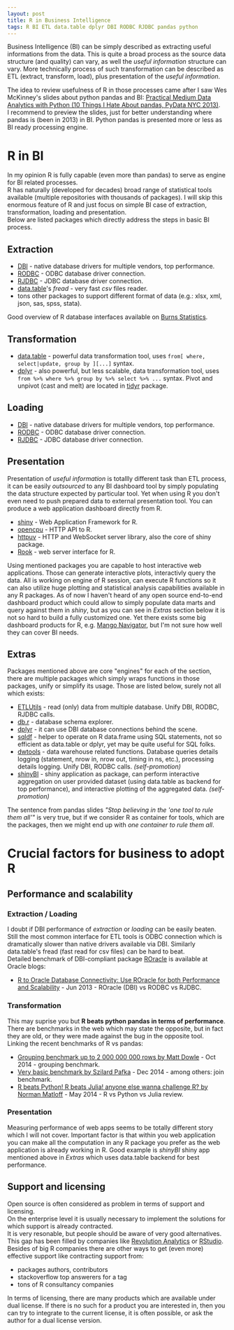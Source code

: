 ```yaml
---
layout: post
title: R in Business Intelligence
tags: R BI ETL data.table dplyr DBI RODBC RJDBC pandas python
---
```


Business Intelligence (BI) can be simply described as extracting useful informations from the data. This is quite a broad process as the source data structure (and quality) can vary, as well the *useful information* structure can vary. More technically process of such transformation can be described as ETL (extract, transform, load), plus presentation of the *useful information*.  

The idea to review usefulness of R in those processes came after I saw Wes McKinney's slides about python pandas and BI: [Practical Medium Data Analytics with Python (10 Things I Hate About pandas, PyData NYC 2013)](http://www.slideshare.net/wesm/practical-medium-data-analytics-with-python).  
I recommend to preview the slides, just for better understanding where pandas is (been in 2013) in BI. Python pandas is presented more or less as BI ready processing engine.

# R in BI

In my opinion R is fully capable (even more than pandas) to serve as engine for BI related processes.  
R has naturally (developed for decades) broad range of statistical tools available (multiple repositories with thousands of packages). I will skip this enormous feature of R and just focus on simple BI case of extraction, transformation, loading and presentation.  
Below are listed packages which directly address the steps in basic BI process.

## Extraction

- [DBI](http://cran.r-project.org/web/packages/DBI/index.html) - native database drivers for multiple vendors, top performance.
- [RODBC](http://cran.r-project.org/web/packages/RODBC/index.html) - ODBC database driver connection.
- [RJDBC](http://cran.r-project.org/web/packages/RJDBC/index.html) - JDBC database driver connection.
- [data.table](http://cran.r-project.org/web/packages/data.table/index.html)'s *fread* - very fast *csv* files reader.
- tons other packages to support different format of data (e.g.: xlsx, xml, json, sas, spss, stata).

Good overview of R database interfaces available on [Burns Statistics](http://www.burns-stat.com/r-database-interfaces/).

## Transformation

- [data.table](http://cran.r-project.org/web/packages/data.table/index.html) - powerful data transformation tool, uses `from[ where, select|update, group by ][...]` syntax.
- [dplyr](http://cran.r-project.org/web/packages/dplyr/index.html) - also powerful, but less scalable, data transformation tool, uses `from %>% where %>% group by %>% select %>% ...` syntax. Pivot and unpivot (cast and melt) are located in [tidyr](http://cran.r-project.org/web/packages/tidyr/index.html) package.

## Loading

- [DBI](http://cran.r-project.org/web/packages/DBI/index.html) - native database drivers for multiple vendors, top performance.
- [RODBC](http://cran.r-project.org/web/packages/RODBC/index.html) - ODBC database driver connection.
- [RJDBC](http://cran.r-project.org/web/packages/RJDBC/index.html) - JDBC database driver connection.

## Presentation

Presentation of *useful information* is totallly different task than ETL process, it can be easily *outsourced* to any BI dashboard tool by simply populating the data structure expected by particular tool. Yet when using R you don't even need to push prepared data to external presentation tool. You can produce a web application dashboard directly from R. 

- [shiny](http://cran.r-project.org/web/packages/shiny/index.html) - Web Application Framework for R.
- [opencpu](http://cran.r-project.org/web/packages/opencpu/index.html) - HTTP API to R.
- [httpuv](http://cran.r-project.org/web/packages/httpuv/index.html) - HTTP and WebSocket server library, also the core of shiny package.
- [Rook](http://cran.r-project.org/web/packages/Rook/index.html) - web server interface for R.

Using mentioned packages you are capable to host interactive web applications. Those can generate interactive plots, interactivly query the data. All is working on engine of R session, can execute R functions so it can also utilize huge plotting and statistical analysis capabilities available in any R packages. As of now I haven't heard of any open source end-to-end dashboard product which could allow to simply populate data marts and query against them in *shiny*, but as you can see in *Extras* section below it is not so hard to build a fully customized one. Yet there exists some big dashboard products for R, e.g. [Mango Navigator](http://www.mango-solutions.com/wp/products-services/products/navigator/), but I'm not sure how well they can cover BI needs.

## Extras

Packages mentioned above are core "engines" for each of the section, there are multiple packages which simply wraps functions in those packages, unify or simplify its usage. Those are listed below, surely not all which exists:

- [ETLUtils](http://cran.r-project.org/web/packages/ETLUtils/index.html) - read (only) data from multiple database. Unify DBI, RODBC, RJDBC calls.
- [db.r](http://cran.r-project.org/web/packages/db.r/index.html) - database schema explorer.
- [dplyr](http://cran.r-project.org/web/packages/dplyr/index.html) - it can use DBI database connections behind the scene.
- [sqldf](http://cran.r-project.org/web/packages/sqldf/index.html) - helper to operate on R data.frame using SQL statements, not so efficient as data.table or dplyr, yet may be quite useful for SQL folks.
- [dwtools](https://github.com/jangorecki/dwtools) - data warehouse related functions. Database queries details logging (statement, nrow in, nrow out, timing in ns, etc.), processing details logging. Unify DBI, RODBC calls. *(self-promotion)*
- [shinyBI](https://github.com/jangorecki/shinyBI) - shiny application as package, can perform interactive aggregation on user provided dataset (using data.table as backend for top performance), and interactive plotting of the aggregated data. *(self-promotion)*

The sentence from pandas slides *"Stop believing in the 'one tool to rule them all'"* is very true, but if we consider R as container for tools, which are the packages, then we might end up with *one container to rule them all*. 

# Crucial factors for business to adopt R

## Performance and scalability

### Extraction / Loading

I doubt if DBI performance of *extraction* or *loading* can be easily beaten. Still the most common interface for ETL tools is ODBC connection which is dramatically slower than native drivers available via DBI. Similarly data.table's fread (fast read for csv files) can be hard to beat.  
Detailed benchmark of DBI-compliant package [ROracle](http://cran.r-project.org/web/packages/ROracle/index.html) is available at Oracle blogs:

- [R to Oracle Database Connectivity: Use ROracle for both Performance and Scalability](https://blogs.oracle.com/R/entry/r_to_oracle_database_connectivity) - Jun 2013 - ROracle (DBI) vs RODBC vs RJDBC.

### Transformation

This may suprise you but **R beats python pandas in terms of performance**. There are benchmarks in the web which may state the opposite, but in fact they are old, or they were made against the bug in the opposite tool.  
Linking the recent benchmarks of R vs pandas:

- [Grouping benchmark up to 2 000 000 000 rows by Matt Dowle](https://github.com/Rdatatable/data.table/wiki/Benchmarks-:-Grouping) - Oct 2014 - grouping benchmark.
- [Very basic benchmark by Szilard Pafka](http://datascience.la/dplyr-and-a-very-basic-benchmark/) - Dec 2014 - among others: join benchmark.
- [R beats Python! R beats Julia! anyone else wanna challenge R? by Norman Matloff](https://matloff.wordpress.com/2014/05/21/r-beats-python-r-beats-julia-anyone-else-wanna-challenge-r/) - May 2014 - R vs Python vs Julia review.

### Presentation

Measuring performance of web apps seems to be totally different story which I will not cover. Important factor is that within you web application you can make all the computation in any R package you prefer as the web application is already working in R. Good example is *shinyBI* shiny app mentioned above in *Extras* which uses data.table backend for best performance.

## Support and licensing

Open source is often considered as problem in terms of support and licensing.  
On the enterprise level it is usually necessary to implement the solutions for which support is already contracted.  
It is very resonable, but people should be aware of very good alternatives.  
This gap has been filled by companies like [Revolution Analytics](http://www.revolutionanalytics.com/) or [RStudio](http://www.rstudio.com/).  
Besides of big R companies there are other ways to get (even more) effective support like contracting support from:

- packages authors, contributors
- stackoverflow top answerers for a tag
- tons of R consultancy companies

In terms of licensing, there are many products which are available under dual license. If there is no such for a product you are interested in, then you can try to integrate to the current license, it is often possible, or ask the author for a dual license version.
